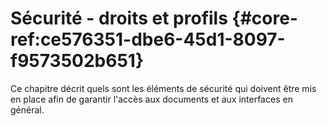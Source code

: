 # Sécurité - droits et profils {#core-ref:ce576351-dbe6-45d1-8097-f9573502b651}
 
Ce chapitre décrit quels sont les éléments de sécurité qui doivent être mis en
place afin de garantir l'accès aux documents et aux interfaces en général.

